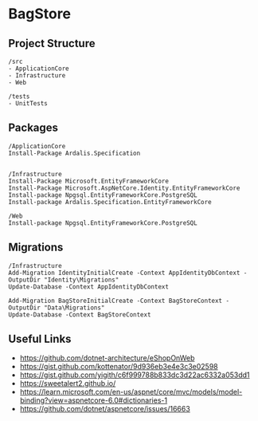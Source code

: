 # BagStore

## Project Structure

```
/src
- ApplicationCore
- Infrastructure
- Web

/tests
- UnitTests
```

## Packages
```
/ApplicationCore
Install-Package Ardalis.Specification


/Infrastructure
Install-Package Microsoft.EntityFrameworkCore
Install-Package Microsoft.AspNetCore.Identity.EntityFrameworkCore
Install-package Npgsql.EntityFrameworkCore.PostgreSQL
Install-package Ardalis.Specification.EntityFrameworkCore

/Web
Install-package Npgsql.EntityFrameworkCore.PostgreSQL

```
## Migrations
```
/Infrastructure
Add-Migration IdentityInitialCreate -Context AppIdentityDbContext -OutputDir "Identity\Migrations"
Update-Database -Context AppIdentityDbContext

Add-Migration BagStoreInitialCreate -Context BagStoreContext -OutputDir "Data\Migrations"
Update-Database -Context BagStoreContext

```

## Useful Links
* https://github.com/dotnet-architecture/eShopOnWeb
* https://gist.github.com/kottenator/9d936eb3e4e3c3e02598
* https://gist.github.com/yigith/c6f999788b833dc3d22ac6332a053dd1
* https://sweetalert2.github.io/
* https://learn.microsoft.com/en-us/aspnet/core/mvc/models/model-binding?view=aspnetcore-6.0#dictionaries-1
* https://github.com/dotnet/aspnetcore/issues/16663
